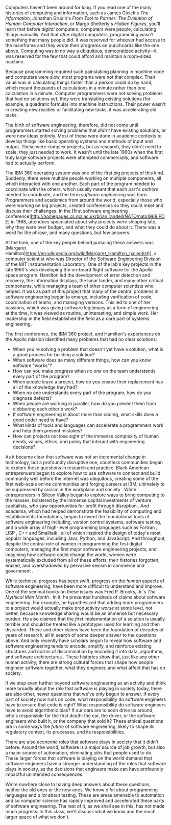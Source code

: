 Computers haven't been around for long. If you read one of the many histories of computing and information, such as James Gleick's _The Information_<gleick11>, Jonathan Grudin's _From Tool to Partner: The Evolution of Human-Computer Interaction_<grudin17>, or Margo Shetterly's _Hidden Figures_<shetterly17>, you'll learn that before _digital_ computers, computers were people, calculating things manually. And that _after_ digital computers, programming wasn't something that many people did. It was reserved for whoever had access to the mainframe and they wrote their programs on punchcards like the one above. Computing was in no way a ubiquitous, democratized activity--it was reserved for the few that could afford and maintain a room-sized machine.

Because programming required such painstaking planning in machine code and computers were slow, most programs were not that complex. Their value was in calculating things faster than a person could do by hand, which meant thousands of calculations in a minute rather than one calculation in a minute. Computer programmers were not solving problems that had no solutions yet; they were translating existing solutions (for example, a quadratic formula) into machine instructions. Their power wasn't in creating new realities or facilitating new tasks, it was accelerating old tasks.
	
The birth of software engineering, therefore, did not come until programmers started solving problems that _didn't_ have existing solutions, or were new ideas entirely. Most of these were done in academic contexts to develop things like basic operating systems and methods of input and output. These were complex projects, but as research, they didn't need to scale; they just needed to work. It wasn't until the late 1960s when the first truly large software projects were attempted commercially, and software had to actually perform.

The IBM 360 operating system was one of the first big projects of this kind. Suddenly, there were multiple people working on multiple components, all which interacted with one another. Each part of the program needed to coordinate with the others, which usually meant that each part's _authors_ needed to coordinate, and the term _software engineering_ was born. Programmers and academics from around the world, especially those who were working on big projects, created conferences so they could meet and discuss their challenges. In the [first software engineering conference|http://homepages.cs.ncl.ac.uk/brian.randell/NATO/nato1968.PDF] in 1968, attendees speculated about why projects were shipping late, why they were over budget, and what they could do about it. There was a word for the phrase, and many questions, but few answers.
		
At the time, one of the key people behind pursuing these answers was [Margaret Hamilton|https://en.wikipedia.org/wiki/Margaret_Hamilton_(scientist)], a computer scientist who was Director of the Software Engineering Division of the MIT Instrumentation Laboratory. One of the lab's key projects in the late 1960's was developing the on-board flight software for the Apollo space program. Hamilton led the development of error detection and recovery, the information displays, the lunar lander, and many other critical components, while managing a team of other computer scientists who helped. It was as part of this project that many of the central problems in software engineering began to emerge, including verification of code, coordination of teams, and managing versions. This led to one of her passions, which was giving software legitimacy as a form of engineering--at the time, it was viewed as routine, uninteresting, and simple work. Her leadership in the field established the field as a core part of systems engineering.

The first conference, the IBM 360 project, and Hamilton's experiences on the Apollo mission identified many problems that had no clear solutions:
		
* When you're solving a problem that doesn't yet have a solution, what is a good process for building a solution?
* When software does so many different things, how can you know software "works"?
* How can you make progress when _no one_ on the team understands every part of the program?
* When people leave a project, how do you ensure their replacement has all of the knowledge they had?
* When no one understands every part of the program, how do you diagnose defects?
* When people are working in parallel, how do you prevent them from clobbering each other's work?
* If software engineering is about more than coding, what skills does a good coder need to have?
* What kinds of tools and languages can accelerate a programmers work and help them prevent mistakes?
* How can projects not lose sight of the immense complexity of human needs, values, ethics, and policy that interact with engineering decisions?

As it became clear that software was not an incremental change in technology, but a profoundly disruptive one, countless communities began to explore these questions in research and practice. Black American entreprenuers began to explore how to use software to connect and build community well before the internet was ubiquitous, creating some of the first web-scale online communities and forging careers at IBM, ultimately to be suppressed by racism in the workplace and society <mcilwain19>. White entreprenuers in Silicon Valley began to explore ways to bring computing to the masses, bolstered by the immense capital investments of venture capitalists, who saw opportunities for profit through disruption <kenney00>. And academia, which had helped demonstrate the feasibility of computing and established its foundations, began to invent the foundational tools of software engineering including, version control systems, software testing, and a wide array of high-level programming languages such as Fortran <metcalf02>, LISP <mccarthy78>, C++ <stroustrup96> and Smalltalk <kay96>, all of which inspired the design of today's most popular languages, including Java, Python, and JavaScript. And throughout, despite the central role of women in programming the first digital computers, managing the first major software engineering projects, and imagining how software could change the world, women were systematically excluded from all of these efforts, their histories forgotten, erased, and overshadowed by pervasive sexism in commerce and government <abbate12>.

While technical progress has been swift, progress on the _human_ aspects of software engineering, have been more difficult to understand and improve. One of the seminal books on these issues was Fred P. Brooks, Jr.'s _The Mythical Man Month_ <brooks95>. In it, he presented hundreds of claims about software engineering. For example, he hypothesized that adding more programmers to a project would actually make productivity _worse_ at some level, not better, because knowledge sharing would be an immense but necessary burden. He also claimed that the _first_ implementation of a solution is usually terrible and should be treated like a prototype: used for learning and then discarded. These and other claims have been the foundation of decades of years of research, all in search of some deeper answer to the questions above. And only recently have scholars begun to reveal how software and software engineering tends to encode, amplify, and reinforce existing structures and norms of discrimination by encoding it into data, algorithms, and software architectures <benjamin19>. These histories show that, just like any other human activity, there are strong cultural forces that shape how people engineer software together, what they engineer, and what affect that has on society.

If we step even further beyond software engineering as an activity and think more broadly about the role that software is playing in society today, there are also other, newer questions that we've only begun to answer. If every part of society now runs on code, what responsibility do software engineers have to ensure that code is right? What responsibility do software engineers have to avoid algorithmic bias? If our cars are to soon drive us around, who's responsible for the first death: the car, the driver, or the software engineers who built it, or the company that sold it? These ethical questions are in some ways the _future_ of software engineering, likely to shape its regulatory context, its processes, and its responsibilities.

There are also _economic_ roles that software plays in society that it didn't before. Around the world, software is a major source of job growth, but also a major source of automation, eliminating jobs that people used to do. These larger forces that software is playing on the world demand that software engineers have a stronger understanding of the roles that software plays in society, as the decisions that engineers make can have profoundly impactful unintended consequences.

We're nowhere close to having deep answers about these questions, neither the old ones or the new ones. We know _a lot_ about programming languages and _a lot_ about testing. These are areas amenable to automation and so computer science has rapidly improved and accelerated these parts of software engineering. The rest of it, as we shall see in this, has not made much progress. In this class, we'll discuss what we know and the much larger space of what we don't.